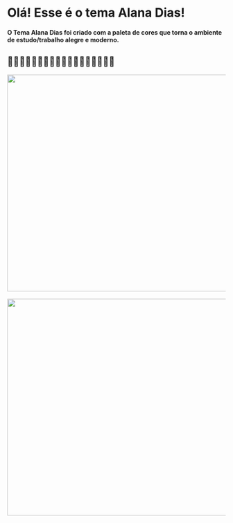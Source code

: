 # Olá! Esse é o tema Alana Dias! <br> 

#### O Tema Alana Dias foi criado com a paleta de cores que torna o ambiente de estudo/trabalho alegre e moderno. 
💜💜💜💜💜💜💜💜💜💜💜💜💜💜💜💜💜💜
---

<img height="500" width="1000" src="https://imagizer.imageshack.com/img924/1702/Fipdn4.png"> <br><br>
<img  height="500" width="1000"  src="https://imagizer.imageshack.com/img924/6760/roULNF.png">


